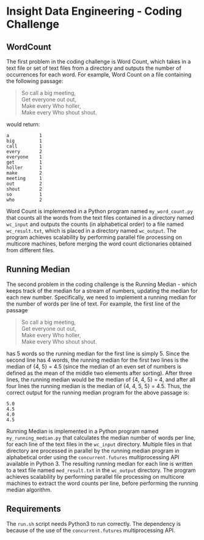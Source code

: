 Insight Data Engineering - Coding Challenge
===========================================================

WordCount
-----------------------------------------------------------

The first problem in the coding challenge is Word Count, which takes in a text file or set of text files from a directory and outputs the number of occurrences for each word.  For example, Word Count on a file containing the following passage:

> So call a big meeting,  
Get everyone out out,  
Make every Who holler,  
Make every Who shout shout.  

would return:

	a			1
	big			1  
	call		1  
	every		2  
	everyone	1  
	get			1  
	holler		1  
	make		2  
	meeting		1  
	out			2  
	shout		2  
	so			1  
	who			2  

Word Count is implemented in a Python program named `my_word_count.py` that counts all the words from the text files contained in a directory named `wc_input` and outputs the counts (in alphabetical order) to a file named `wc_result.txt`, which is placed in a directory named `wc_output`. The program achieves scalability by performing parallel file processing on multicore machines, before merging the word count dictionaries obtained from different files.

Running Median
-----------------------------------------------------------

The second problem in the coding challenge is the Running Median - which keeps track of the median for a stream of numbers, updating the median for each new number.  Specifically, we need to implement a running median for the number of words per line of text.  For example, the first line of the passage

> So call a big meeting,  
Get everyone out out,  
Make every Who holler,  
Make every Who shout shout.  

has 5 words so the running median for the first line is simply 5.  Since the second line has 4 words, the running median for the first two lines is the median of {4, 5} = 4.5 (since the median of an even set of numbers is defined as the mean of the middle two elements after sorting).  After three lines, the running median would be the median of {4, 4, 5} = 4, and after all four lines the running median is the median of {4, 4, 5, 5} = 4.5.  Thus, the correct output for the running median program for the above passage is:

	5.0  
	4.5  
	4.0  
	4.5  

Running Median is implemented in a Python program named `my_running_median.py` that calculates the median number of words per line, for each line of the text files in the `wc_input` directory.  Multiple files in that directory are processed in parallel by the running median program in alphabetical order using the `concurrent.futures` multiprocessing API available in Python 3. The resulting running median for each line is written to a text file named `med_result.txt` in the `wc_output` directory. The program achieves scalability by performing parallel file processing on multicore machines to extract the word counts per line, before performing the running median algorithm.

Requirements
-----------------------------------------------------------

The `run.sh` script needs Python3 to run correctly. The dependency is because of the use of the `concurrent.futures` multiprocessing API.
